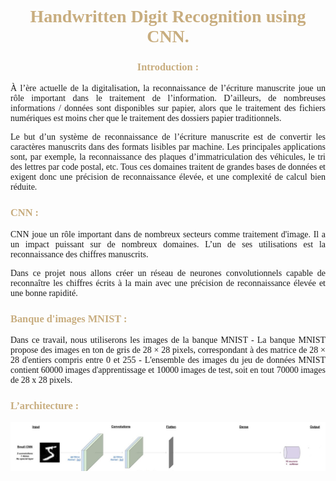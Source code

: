 <b><h1 style="text-align:center ;  font-family: 'Times New Roman', Times, serif ; color: #C8AD7F" > Handwritten Digit Recognition using CNN.</h1></b>
<b><h3 style="text-align:center ;  font-family: 'Times New Roman', Times, serif ; color: #C8AD7F" > Introduction :</h3></b>
<p style="font-family: 'Times New Roman'; text-align:justify">
À l’ère actuelle de la digitalisation, la reconnaissance de l’écriture manuscrite joue un rôle important dans le traitement de l’information. D’ailleurs, de nombreuses informations / données sont disponibles sur papier, alors que le traitement des fichiers numériques est moins cher que le traitement des dossiers papier traditionnels.
</p>
<p style="font-family: 'Times New Roman'; text-align:justify">
Le but d’un système de reconnaissance de l’écriture manuscrite est de convertir les caractères manuscrits dans des formats lisibles par machine. Les principales applications sont, par exemple, la reconnaissance des plaques d’immatriculation des véhicules, le tri des lettres par code postal, etc. Tous ces domaines traitent de grandes bases de données et exigent donc une précision de reconnaissance élevée, et une complexité de calcul bien réduite.
</p>

<b><h3 style="text-align:left ;  font-family: 'Times New Roman', Times, serif ; color: #C8AD7F" > CNN :</h3></b>
<p style="font-family: 'Times New Roman'; text-align:justify">
CNN joue un rôle important dans de nombreux secteurs comme traitement d'image. Il a un impact puissant sur de nombreux domaines. L’un de ses utilisations est la reconnaissance des chiffres manuscrits.</p>
<p style="font-family: 'Times New Roman'; text-align:justify">
Dans ce projet nous allons créer un réseau de neurones convolutionnels capable de reconnaître les chiffres écrits à la main avec une précision de reconnaissance élevée et une bonne rapidité.</p>

<b><h3 style="text-align:left ;  font-family: 'Times New Roman', Times, serif ; color: #C8AD7F" >Banque d'images MNIST :</h3></b>


<p style="font-family: 'Times New Roman'; text-align:justify">
Dans ce travail, nous utiliserons les images de la banque MNIST
- La banque MNIST propose des images en ton de gris de 28 × 28 pixels, correspondant à des matrice de 28 × 28 d'entiers compris entre 0 et 255
- L'ensemble des images du jeu de données MNIST contient 60000 images d'apprentissage et 10000 images de test, soit en tout 70000 images de 28 x 28 pixels.
</p>

<b><h3 style="text-align:left ;  font-family: 'Times New Roman', Times, serif ; color: #C8AD7F" >L’architecture :</h3></b>


<p style="text-align:center; font-style:italic; font-size=xx-small">
    <img src="./img.png"> 
    
</p>

